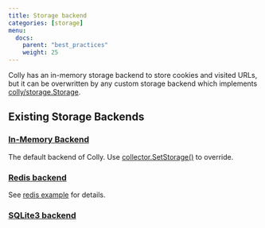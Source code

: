 ```yaml
---
title: Storage backend
categories: [storage]
menu:
  docs:
    parent: "best_practices"
    weight: 25
---
```


Colly has an in-memory storage backend to store cookies and visited URLs, but it can be overwritten by any custom storage backend which implements [colly/storage.Storage](https://godoc.org/github.com/gocolly/colly/storage#Storage).

## Existing Storage Backends

### [In-Memory Backend](https://godoc.org/github.com/gocolly/colly/storage#InMemoryStorage)

The default backend of Colly. Use [collector.SetStorage()](https://godoc.org/github.com/gocolly/colly#Collector.SetStorage) to override.


### [Redis backend](https://github.com/gocolly/redisstorage)

See [redis example](/docs/examples/redis_backend) for details.


### [SQLite3 backend](https://github.com/velebak/colly-sqlite3-storage)
